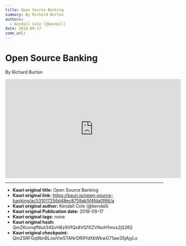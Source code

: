```yaml
---
title: Open Source Banking
summary: By Richard Burton
authors:
  - Kendall Cole (@kendall)
date: 2018-09-17
some_url: 
---
```


# Open Source Banking


By Richard Burton

<div align="center"><iframe width="560" height="315" src="https://drive.google.com/file/d/1nUT_199XT-XhMri4AZCdpaDUf7aoDYck/preview" frameborder="0" allow="encrypted-media" allowfullscreen></iframe></div>


---

- **Kauri original title:** Open Source Banking
- **Kauri original link:** https://kauri.io/open-source-banking/ac531017256d48ec8759ab5f4fda0f66/a
- **Kauri original author:** Kendall Cole (@kendall)
- **Kauri original Publication date:** 2018-09-17
- **Kauri original tags:** none
- **Kauri original hash:** QmZKcxnqfNiut34SvH6z9VfQs8VQ1XZVNoiH1mvs2jS2R2
- **Kauri original checkpoint:** QmZSRFGq9bnBLosiVwSTANrDR9YdXbWkwG71aw35jAjyLo




